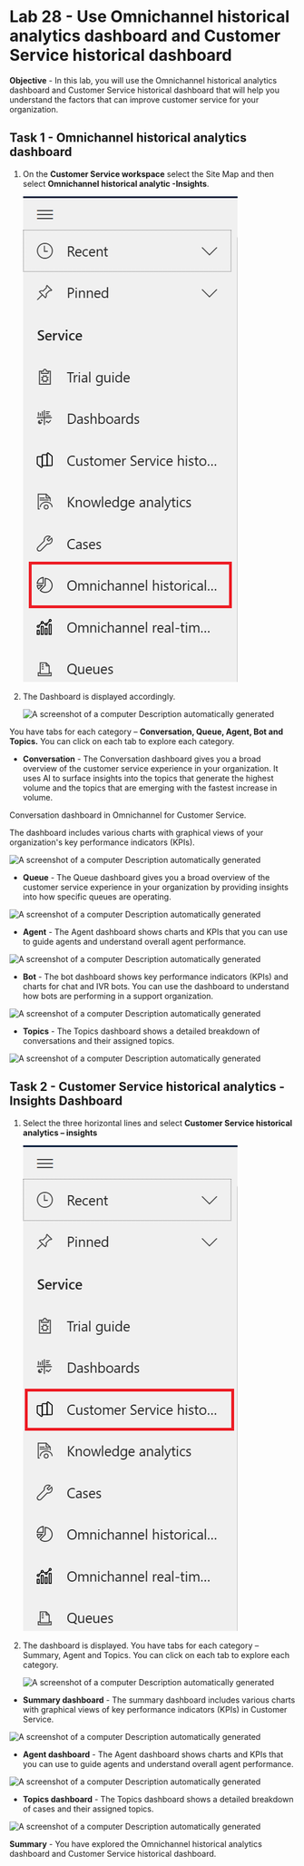# Lab 28 - Use Omnichannel historical analytics dashboard and Customer Service historical dashboard

**Objective** - In this lab, you will use the Omnichannel historical analytics dashboard and Customer Service historical dashboard that will help you understand the factors that can improve customer service for your organization.

## Task 1 - Omnichannel historical analytics dashboard

1.  On the **Customer Service workspace** select the Site Map and then select **Omnichannel historical analytic -Insights**.

    ![](./media/media24/image4.png)

2.  The Dashboard is displayed accordingly.

    ![A screenshot of a computer Description automatically
generated](./media/media24/image5.png)

You have tabs for each category – **Conversation, Queue, Agent, Bot and
Topics.** You can click on each tab to explore each category.

-    **Conversation** - The Conversation dashboard gives you a broad overview of the customer service experience in your organization. It uses AI to surface insights into the topics that generate the highest volume and the topics that are emerging with the fastest increase in volume.

Conversation dashboard in Omnichannel for Customer Service.

The dashboard includes various charts with graphical views of your organization's key performance indicators (KPIs).

 ![A screenshot of a computer Description automatically
generated](./media/media24/image6.png)

-    **Queue** - The Queue dashboard gives you a broad overview of the customer service experience in your organization by providing insights into how specific queues are operating.

  ![A screenshot of a computer Description automatically
generated](./media/media24/image7.png)

-    **Agent** - The Agent dashboard shows charts and KPIs that you can use to guide agents and understand overall agent performance.

![A screenshot of a computer Description automatically
generated](./media/media24/image8.png)

-    **Bot** - The bot dashboard shows key performance indicators (KPIs) and charts for chat and IVR bots. You can use the dashboard to understand how bots are performing in a support organization.

![A screenshot of a computer Description automatically
generated](./media/media24/image9.png)

-    **Topics** - The Topics dashboard shows a detailed breakdown of conversations and their assigned topics. 

![A screenshot of a computer Description automatically
generated](./media/media24/image10.png)

## Task 2 - Customer Service historical analytics - Insights Dashboard

1. Select the three horizontal lines and select **Customer Service
historical analytics – insights**

    ![](./media/media24/image11.png)

2. The dashboard is displayed. You have tabs for each category – Summary, Agent and Topics. You can click on each tab to explore each category.

    ![A screenshot of a computer Description automatically
generated](./media/media24/image12.png)

-    **Summary dashboard** - The summary dashboard includes various charts with graphical views of key performance indicators (KPIs) in Customer Service.

   ![A screenshot of a computer Description automatically
generated](./media/media25/image25.31.jpg)
  
-    **Agent dashboard** - The Agent dashboard shows charts and KPIs that you can use to guide agents and understand overall agent performance.

  ![A screenshot of a computer Description automatically
generated](./media/media25/image25.29.jpg)
  
-    **Topics dashboard** - The Topics dashboard shows a detailed breakdown of cases and their assigned topics.

![A screenshot of a computer Description automatically
generated](./media/media25/image25.30.jpg)

**Summary** - You have explored the Omnichannel historical analytics dashboard and Customer Service historical dashboard.
